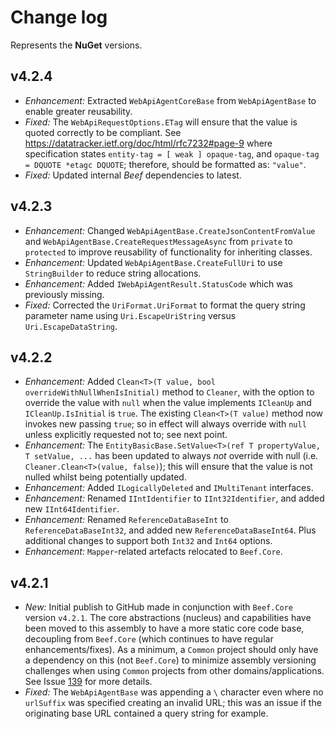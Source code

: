 ﻿# Change log

Represents the **NuGet** versions.

## v4.2.4
- *Enhancement:* Extracted `WebApiAgentCoreBase` from `WebApiAgentBase` to enable greater reusability.
- *Fixed:* The `WebApiRequestOptions.ETag` will ensure that the value is quoted correctly to be compliant. See https://datatracker.ietf.org/doc/html/rfc7232#page-9 where specification states `entity-tag = [ weak ] opaque-tag`, and `opaque-tag = DQUOTE *etagc DQUOTE`; therefore, should be formatted as: `"value"`.
- *Fixed:* Updated internal _Beef_ dependencies to latest.

## v4.2.3
- *Enhancement:* Changed `WebApiAgentBase.CreateJsonContentFromValue` and `WebApiAgentBase.CreateRequestMessageAsync` from `private` to `protected` to improve reusability of functionality for inheriting classes.
- *Enhancement:* Updated `WebApiAgentBase.CreateFullUri` to use `StringBuilder` to reduce string allocations.
- *Enhancement:* Added `IWebApiAgentResult.StatusCode` which was previously missing.
- *Fixed:* Corrected the `UriFormat.UriFormat` to format the query string parameter name using `Uri.EscapeUriString` versus `Uri.EscapeDataString`.

## v4.2.2
- *Enhancement:* Added `Clean<T>(T value, bool overrideWithNullWhenIsInitial)` method to `Cleaner`, with the option to override the value with `null` when the value implements `ICleanUp` and `ICleanUp.IsInitial` is `true`. The existing `Clean<T>(T value)` method now invokes new passing `true`; so in effect will always override with `null` unless explicitly requested not to; see next point.
- *Enhancement:* The `EntityBasicBase.SetValue<T>(ref T propertyValue, T setValue, ...` has been updated to always _not_ override with null (i.e. `Cleaner.Clean<T>(value, false)`); this will ensure that the value is not nulled whilst being potentially updated.
- *Enhancement:* Added `ILogicallyDeleted` and `IMultiTenant` interfaces.
- *Enhancement:* Renamed `IIntIdentifier` to `IInt32Identifier`, and added new `IInt64Identifier`.
- *Enhancement:* Renamed `ReferenceDataBaseInt` to `ReferenceDataBaseInt32`, and added new `ReferenceDataBaseInt64`. Plus additional changes to support both `Int32` and `Int64` options.
- *Enhancement:* `Mapper`-related artefacts relocated to `Beef.Core`.

## v4.2.1
- *New:* Initial publish to GitHub made in conjunction with `Beef.Core` version `v4.2.1`. The core abstractions (nucleus) and capabilities have been moved to this assembly to have a more static core code base, decoupling from `Beef.Core` (which continues to have regular enhancements/fixes). As a minimum, a `Common` project should only have a dependency on this (not `Beef.Core`) to minimize assembly versioning challenges when using `Common` projects from other domains/applications. See Issue [139](https://github.com/Avanade/Beef/issues/139) for more details.
- *Fixed:* The `WebApiAgentBase` was appending a `\` character even where no `urlSuffix` was specified creating an invalid URL; this was an issue if the originating base URL contained a query string for example.
